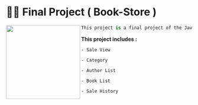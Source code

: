 #  👨‍💻 Final Project ( Book-Store )

   
  <img align="left" src="https://user-images.githubusercontent.com/61304140/85503069-c3438180-b60e-11ea-9cee-d95264e5c4f3.jpg" width="200" height="200"/>
 
 ```python
This project is a final project of the Java Developer Class (Java SE Online).
```
**This project includes :**
```
- Sale View

- Category

- Author List

- Book List

- Sale History
```
